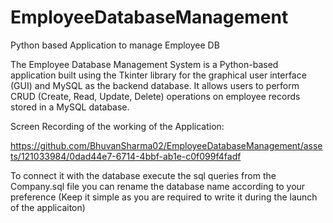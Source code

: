 # EmployeeDatabaseManagement
Python based Application to manage Employee DB

The Employee Database Management System is a Python-based application built using the Tkinter library for the graphical user interface (GUI) and MySQL as the backend database. It allows users to perform CRUD (Create, Read, Update, Delete) operations on employee records stored in a MySQL database.

Screen Recording of the working of the Application:

https://github.com/BhuvanSharma02/EmployeeDatabaseManagement/assets/121033984/0dad44e7-6714-4bbf-ab1e-c0f099f4fadf

To connect it with the database execute the sql queries from the Company.sql file you can rename the database name according to your preference (Keep it simple as you are required to write it during the launch of the applicaiton)
